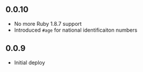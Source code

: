 ## 0.0.10

*   No more Ruby 1.8.7 support
*   Introduced `#age` for national identificaiton numbers

## 0.0.9

*   Initial deploy

